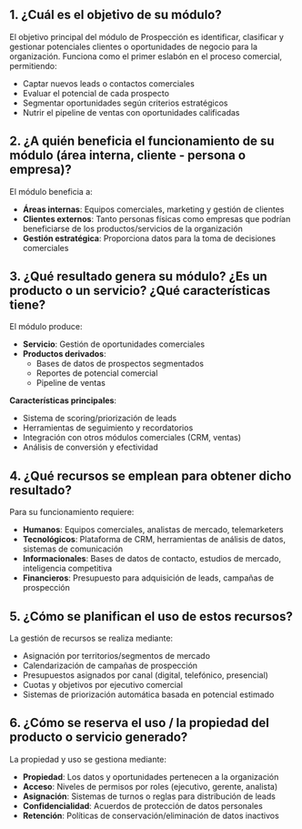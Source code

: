## 1. ¿Cuál es el objetivo de su módulo?
El objetivo principal del módulo de Prospección es identificar, clasificar y gestionar potenciales clientes o oportunidades de negocio para la organización. Funciona como el primer eslabón en el proceso comercial, permitiendo:

- Captar nuevos leads o contactos comerciales  
- Evaluar el potencial de cada prospecto  
- Segmentar oportunidades según criterios estratégicos  
- Nutrir el pipeline de ventas con oportunidades calificadas  

## 2. ¿A quién beneficia el funcionamiento de su módulo (área interna, cliente - persona o empresa)?
El módulo beneficia a:

- **Áreas internas**: Equipos comerciales, marketing y gestión de clientes  
- **Clientes externos**: Tanto personas físicas como empresas que podrían beneficiarse de los productos/servicios de la organización  
- **Gestión estratégica**: Proporciona datos para la toma de decisiones comerciales  

## 3. ¿Qué resultado genera su módulo? ¿Es un producto o un servicio? ¿Qué características tiene?
El módulo produce:

- **Servicio**: Gestión de oportunidades comerciales  
- **Productos derivados**:  
  - Bases de datos de prospectos segmentados  
  - Reportes de potencial comercial  
  - Pipeline de ventas  

**Características principales**:

- Sistema de scoring/priorización de leads  
- Herramientas de seguimiento y recordatorios  
- Integración con otros módulos comerciales (CRM, ventas)  
- Análisis de conversión y efectividad  

## 4. ¿Qué recursos se emplean para obtener dicho resultado?
Para su funcionamiento requiere:

- **Humanos**: Equipos comerciales, analistas de mercado, telemarketers  
- **Tecnológicos**: Plataforma de CRM, herramientas de análisis de datos, sistemas de comunicación  
- **Informacionales**: Bases de datos de contacto, estudios de mercado, inteligencia competitiva  
- **Financieros**: Presupuesto para adquisición de leads, campañas de prospección  

## 5. ¿Cómo se planifican el uso de estos recursos?
La gestión de recursos se realiza mediante:

- Asignación por territorios/segmentos de mercado  
- Calendarización de campañas de prospección  
- Presupuestos asignados por canal (digital, telefónico, presencial)  
- Cuotas y objetivos por ejecutivo comercial  
- Sistemas de priorización automática basada en potencial estimado  

## 6. ¿Cómo se reserva el uso / la propiedad del producto o servicio generado?
La propiedad y uso se gestiona mediante:

- **Propiedad**: Los datos y oportunidades pertenecen a la organización  
- **Acceso**: Niveles de permisos por roles (ejecutivo, gerente, analista)  
- **Asignación**: Sistemas de turnos o reglas para distribución de leads  
- **Confidencialidad**: Acuerdos de protección de datos personales  
- **Retención**: Políticas de conservación/eliminación de datos inactivos  


